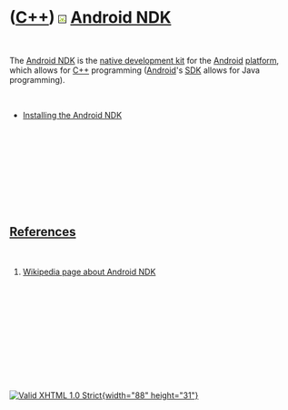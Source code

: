 



 

 

 

 

 

([C++](Cpp.htm)) ![Android](PicAndroid.png) [Android NDK](CppAndroidNdk.htm)
============================================================================

 

The [Android NDK](CppAndroidNdk.htm) is the [native development
kit](CppNdk.htm) for the [Android](CppAndroid.htm)
[platform](CppOs.htm), which allows for [C++](Cpp.htm) programming
([Android](CppAndroid.htm)'s [SDK](CppSdk.htm) allows for Java
programming).

 

-   [Installing the Android NDK](CppAndroidNdkInstall.htm)

 

 

 

 

 

[References](CppReferences.htm)
-------------------------------

 

1.  [Wikipedia page about Android
    NDK](http://en.wikipedia.org/wiki/Native_Development_Kit)

 

 

 

 

 





 

[![Valid XHTML 1.0 Strict](valid-xhtml10.png){width="88"
height="31"}](http://validator.w3.org/check?uri=referer)
